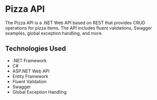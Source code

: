 <!-- Header -->
<h1>Pizza API</h1>
<p>The Pizza API is a .NET Web API based on REST that provides CRUD operations for pizza items. The API includes fluent validations, Swagger examples, global exception handling, and more.</p>

<!-- Technologies -->
<h2>Technologies Used</h2>
<ul>
  <li>.NET Framework</li>
  <li>C#</li>
  <li>ASP.NET Web API</li>
  <li>Entity Framework</li>
  <li>Fluent Validation</li>
  <li>Swagger</li>
  <li>Global Exception Handling</li>
</ul>
